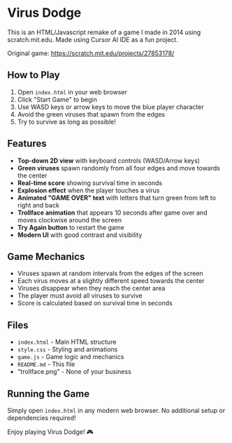 # Virus Dodge

This is an HTML/Javascript remake of a game I made in 2014 using scratch.mit.edu. Made using Cursor AI IDE as a fun project.

Original game: https://scratch.mit.edu/projects/27853178/

## How to Play

1. Open `index.html` in your web browser
2. Click "Start Game" to begin
3. Use WASD keys or arrow keys to move the blue player character
4. Avoid the green viruses that spawn from the edges
5. Try to survive as long as possible!

## Features

- **Top-down 2D view** with keyboard controls (WASD/Arrow keys)
- **Green viruses** spawn randomly from all four edges and move towards the center
- **Real-time score** showing survival time in seconds
- **Explosion effect** when the player touches a virus
- **Animated "GAME OVER" text** with letters that turn green from left to right and back
- **Trollface animation** that appears 10 seconds after game over and moves clockwise around the screen
- **Try Again button** to restart the game
- **Modern UI** with good contrast and visibility

## Game Mechanics

- Viruses spawn at random intervals from the edges of the screen
- Each virus moves at a slightly different speed towards the center
- Viruses disappear when they reach the center area
- The player must avoid all viruses to survive
- Score is calculated based on survival time in seconds

## Files

- `index.html` - Main HTML structure
- `style.css` - Styling and animations
- `game.js` - Game logic and mechanics
- `README.md` - This file
- "trollface.png" - None of your business

## Running the Game

Simply open `index.html` in any modern web browser. No additional setup or dependencies required!

Enjoy playing Virus Dodge! 🎮 
